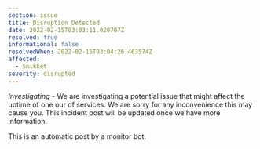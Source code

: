 ```yaml
---
section: issue
title: Disruption Detected
date: 2022-02-15T03:03:11.020707Z
resolved: true
informational: false
resolvedWhen: 2022-02-15T03:04:26.463574Z
affected:
  - Snikket
severity: disrupted
---
```

*Investigating* - We are investigating a potential issue that might affect the uptime of one our of services. We are sorry for any inconvenience this may cause you. This incident post will be updated once we have more information.

This is an automatic post by a monitor bot.
        